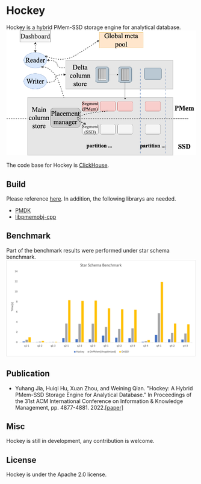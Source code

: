 # Hockey

Hockey is a hybrid PMem-SSD storage engine for analytical database.
![Hockey](/docs/hockey-docs/hockey_overview.png)

The code base for Hockey is [ClickHouse](https://github.com/ClickHouse/ClickHouse).

## Build

Please reference [here](/docs/en/development/build.md). In addition, the following librarys are needed.
* [PMDK](https://github.com/pmem/pmdk)
* [libpmemobj-cpp](https://github.com/pmem/libpmemobj-cpp)

## Benchmark

Part of the benchmark results were performed under star schema benchmark.
![ssb_results](docs/hockey-docs/ssb_performance.png)

## Publication

* Yuhang Jia, Huiqi Hu, Xuan Zhou, and Weining Qian. "Hockey: A Hybrid PMem-SSD Storage Engine for Analytical Database." In Proceedings of the 31st ACM International Conference on Information & Knowledge Management, pp. 4877-4881. 2022.[[paper]](https://dl.acm.org/doi/pdf/10.1145/3511808.3557165)
## Misc

Hockey is still in development, any contribution is welcome.


## License

Hockey is under the Apache 2.0 license.


